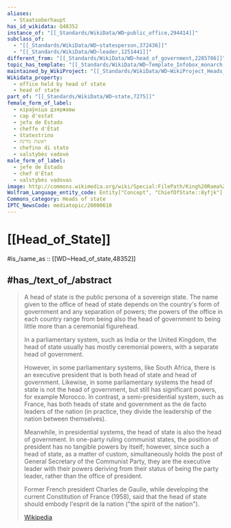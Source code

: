 ```yaml
---
aliases:
  - Staatsoberhaupt
has_id_wikidata: Q48352
instance_of: "[[_Standards/WikiData/WD~public_office,294414]]"
subclass_of:
  - "[[_Standards/WikiData/WD~statesperson,372436]]"
  - "[[_Standards/WikiData/WD~leader,1251441]]"
different_from: "[[_Standards/WikiData/WD~head_of_government,2285706]]"
topic_has_template: "[[_Standards/WikiData/WD~Template_Infobox_monarch,5626285]]"
maintained_by_WikiProject: "[[_Standards/WikiData/WD~WikiProject_Heads_of_state_and_government,59961946]]"
Wikidata_property:
  - office held by head of state
  - head of state
part_of: "[[_Standards/WikiData/WD~state,7275]]"
female_form_of_label:
  - кіраўніца дзяржавы
  - cap d'estat
  - jefa de Estado
  - cheffe d'État
  - ŝtatestrino
  - ראשת מדינה
  - chefino di stato
  - valstybės vadovė
male_form_of_label:
  - jefe de Estado
  - chef d'État
  - valstybės vadovas
image: http://commons.wikimedia.org/wiki/Special:FilePath/King%20Rama%20X%20official%20%28crop%29.png
Wolfram_Language_entity_code: Entity["Concept", "ChiefOfState::8yfjk"]
Commons_category: Heads of state
IPTC_NewsCode: mediatopic/20000610
---
```


# [[Head_of_State]] 

#is_/same_as :: [[WD~Head_of_state,48352]] 

## #has_/text_of_/abstract 

> A head of state is the public persona of a sovereign state. 
> The name given to the office of head of state depends on the country's form of government 
> and any separation of powers; the powers of the office in each country 
> range from being also the head of government 
> to being little more than a ceremonial figurehead.
>
> In a parliamentary system, such as India or the United Kingdom, 
> the head of state usually has mostly ceremonial powers, with a separate head of government. 
> 
> However, in some parliamentary systems, like South Africa, 
> there is an executive president that is both head of state and head of government. 
> Likewise, in some parliamentary systems the head of state 
> is not the head of government, but still has significant powers, for example Morocco. 
> In contrast, a semi-presidential system, such as France, 
> has both heads of state and government as the de facto leaders of the nation 
> (in practice, they divide the leadership of the nation between themselves).
>
> Meanwhile, in presidential systems, the head of state is also the head of government. 
> In one-party ruling communist states, the position of president has no tangible powers by itself; 
> however, since such a head of state, as a matter of custom, 
> simultaneously holds the post of General Secretary of the Communist Party, 
> they are the executive leader with their powers deriving from their status of being 
> the party leader, rather than the office of president.
>
> Former French president Charles de Gaulle, while developing the current Constitution of France 
> (1958), said that the head of state should embody l'esprit de la nation ("the spirit of the nation").
>
> [Wikipedia](https://en.wikipedia.org/wiki/Head%20of%20state) 

